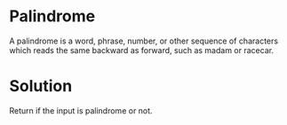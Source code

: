 # Palindrome
A palindrome is a word, phrase, number, or other sequence of characters which reads the same backward as forward, such as madam or racecar.

# Solution
Return if the input is palindrome or not.
